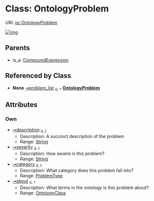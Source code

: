 
# Class: OntologyProblem




URI: [oc:OntologyProblem](http://w3id.org/ontogpt/ontology-class-templateOntologyProblem)


[![img](https://yuml.me/diagram/nofunky;dir:TB/class/[OntologyClass]<about%200..*-%20[OntologyProblem&#124;description:string%20%3F;severity:string%20%3F;category:ProblemType%20%3F],[OntologyIssue]++-%20problem_list%200..*>[OntologyProblem],[CompoundExpression]^-[OntologyProblem],[OntologyIssue],[OntologyClass],[CompoundExpression])](https://yuml.me/diagram/nofunky;dir:TB/class/[OntologyClass]<about%200..*-%20[OntologyProblem&#124;description:string%20%3F;severity:string%20%3F;category:ProblemType%20%3F],[OntologyIssue]++-%20problem_list%200..*>[OntologyProblem],[CompoundExpression]^-[OntologyProblem],[OntologyIssue],[OntologyClass],[CompoundExpression])

## Parents

 *  is_a: [CompoundExpression](CompoundExpression.md)

## Referenced by Class

 *  **None** *[➞problem_list](ontologyIssue__problem_list.md)*  <sub>0..\*</sub>  **[OntologyProblem](OntologyProblem.md)**

## Attributes


### Own

 * [➞description](ontologyProblem__description.md)  <sub>0..1</sub>
     * Description: A succinct description of the problem
     * Range: [String](types/String.md)
 * [➞severity](ontologyProblem__severity.md)  <sub>0..1</sub>
     * Description: How severe is this problem?
     * Range: [String](types/String.md)
 * [➞category](ontologyProblem__category.md)  <sub>0..1</sub>
     * Description: What category does this problem fall into?
     * Range: [ProblemType](ProblemType.md)
 * [➞about](ontologyProblem__about.md)  <sub>0..\*</sub>
     * Description: What terms in the ontology is this problem about?
     * Range: [OntologyClass](OntologyClass.md)
